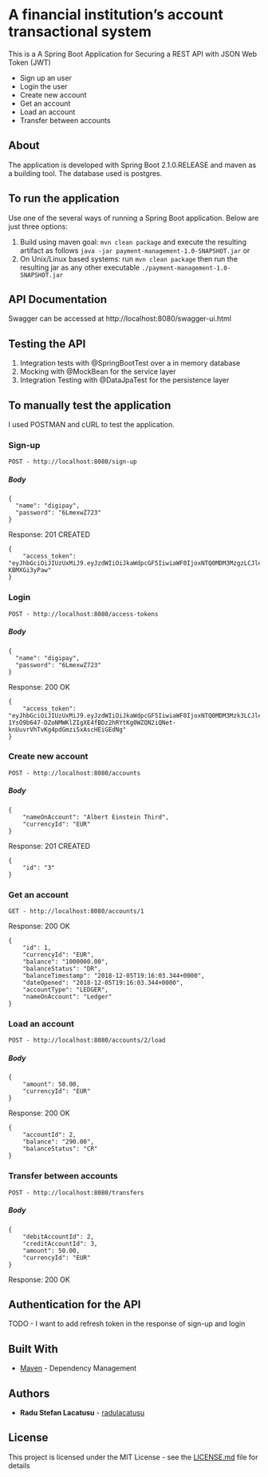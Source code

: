 # A financial institution’s account transactional system

This is a A Spring Boot Application for Securing a REST API with JSON Web Token (JWT)
* Sign up an user
* Login the user
* Create new account
* Get an account
* Load an account
* Transfer between accounts

## About

The application is developed with Spring Boot 2.1.0.RELEASE and maven as a building tool.
The database used is postgres.

## To run the application
Use one of the several ways of running a Spring Boot application. Below are just three options:

1. Build using maven goal: `mvn clean package` and execute the resulting artifact as follows `java -jar payment-management-1.0-SNAPSHOT.jar` or
2. On Unix/Linux based systems: run `mvn clean package` then run the resulting jar as any other executable `./payment-management-1.0-SNAPSHOT.jar`

## API Documentation

Swagger can be accessed at http://localhost:8080/swagger-ui.html

## Testing the API

1. Integration tests with @SpringBootTest over a in memory database
2. Mocking with @MockBean for the service layer
3. Integration Testing with @DataJpaTest for the persistence layer

## To manually test the application

I used POSTMAN and cURL to test the application. 

### Sign-up
```
POST - http://localhost:8080/sign-up
```
##### Body
```
{
  "name": "digipay",
  "password": "6LmexwZ723"
}
```
Response: 201 CREATED
```
{
    "access_token": "eyJhbGciOiJIUzUxMiJ9.eyJzdWIiOiJkaWdpcGF5IiwiaWF0IjoxNTQ0MDM3MzgzLCJleHAiOjE1NDQwNDMzODN9.A8R8O717IkEDlKlgLMHT1aTxMJuB53RqP4pJmhsQ4WcpYKtM6v0JKw5yzETzqRTiJfrwjLzM1k-KBMXGi3yPaw"
}
```
### Login
```
POST - http://localhost:8080/access-tokens
```
##### Body
```
{
  "name": "digipay",
  "password": "6LmexwZ723"
}
```
Response: 200 OK
```
{
    "access_token": "eyJhbGciOiJIUzUxMiJ9.eyJzdWIiOiJkaWdpcGF5IiwiaWF0IjoxNTQ0MDM3Mzk3LCJleHAiOjE1NDQwNDMzOTd9.4wbL3y-1YsO9b647-DZoNMWKlZIgXE4fBDz2hRYtKg0WZQN2iQNet-knUuvrVhTvKg4pdGmzi5xAscHEiGEdNg"
}
```
### Create new account
```
POST - http://localhost:8080/accounts
```
##### Body
```
{
	"nameOnAccount": "Albert Einstein Third",
	"currencyId": "EUR"
}
```
Response: 201 CREATED
```
{
    "id": "3"
}
```
### Get an account
```
GET - http://localhost:8080/accounts/1
```
Response: 200 OK
```
{
    "id": 1,
    "currencyId": "EUR",
    "balance": "1000000.00",
    "balanceStatus": "DR",
    "balanceTimestamp": "2018-12-05T19:16:03.344+0000",
    "dateOpened": "2018-12-05T19:16:03.344+0000",
    "accountType": "LEDGER",
    "nameOnAccount": "Ledger"
}
```
### Load an account
```
POST - http://localhost:8080/accounts/2/load
```
##### Body
```
{
	"amount": 50.00,
	"currencyId": "EUR"
}
```
Response: 200 OK
```
{
    "accountId": 2,
    "balance": "290.00",
    "balanceStatus": "CR"
}
```
### Transfer between accounts
```
POST - http://localhost:8080/transfers
```
##### Body
```
{
    "debitAccountId": 2,
    "creditAccountId": 3,
    "amount": 50.00,
    "currencyId": "EUR"
}
```
Response: 200 OK

## Authentication for the API

TODO - I want to add refresh token in the response of sign-up and login


## Built With

* [Maven](https://maven.apache.org/) - Dependency Management

## Authors

* **Radu Stefan Lacatusu** - [radulacatusu](https://github.com/radulacatusu/)

## License

This project is licensed under the MIT License - see the [LICENSE.md](LICENSE.md) file for details